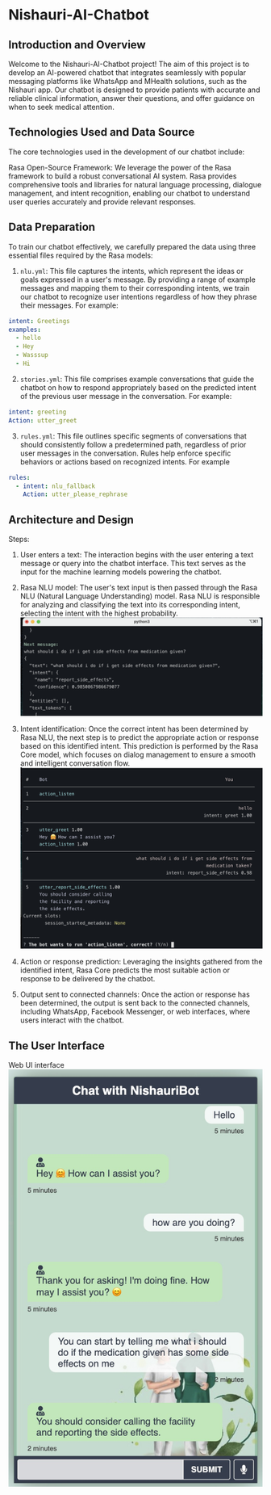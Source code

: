 # Nishauri-AI-Chatbot

## Introduction and Overview

Welcome to the Nishauri-AI-Chatbot project! The aim of this project is to develop an AI-powered chatbot that integrates seamlessly with popular messaging platforms like WhatsApp and MHealth solutions, such as the Nishauri app. Our chatbot is designed to provide patients with accurate and reliable clinical information, answer their questions, and offer guidance on when to seek medical attention.

## Technologies Used and Data Source

The core technologies used in the development of our chatbot include:

Rasa Open-Source Framework: We leverage the power of the Rasa framework to build a robust conversational AI system. Rasa provides comprehensive tools and libraries for natural language processing, dialogue management, and intent recognition, enabling our chatbot to understand user queries accurately and provide relevant responses.

## Data Preparation

To train our chatbot effectively, we carefully prepared the data using three essential files required by the Rasa models:

1. `nlu.yml`: This file captures the intents, which represent the ideas or goals expressed in a user's message. By providing a range of example messages and mapping them to their corresponding intents, we train our chatbot to recognize user intentions regardless of how they phrase their messages. For example:

```yaml
intent: Greetings
examples:
  - hello
  - Hey
  - Wasssup
  - Hi
  ```


2. `stories.yml`: This file comprises example conversations that guide the chatbot on how to respond appropriately based on the predicted intent of the previous user message in the conversation. For example:

```yaml
intent: greeting
Action: utter_greet
```

3. `rules.yml`: This file outlines specific segments of conversations that should consistently follow a predetermined path, regardless of prior user messages in the conversation. Rules help enforce specific behaviors or actions based on recognized intents. For example
    
```yaml
rules:
  - intent: nlu_fallback
    Action: utter_please_rephrase
```

## Architecture and Design
Steps:
1. User enters a text: The interaction begins with the user entering a text message or query into the chatbot interface. This text serves as the input for the machine learning models powering the chatbot.

2. Rasa NLU model: The user's text input is then passed through the Rasa NLU (Natural Language Understanding) model. Rasa NLU is responsible for analyzing and classifying the text into its corresponding intent, selecting the intent with the highest probability.
![Rasa NLU Image](images/nlu.jpeg)

3. Intent identification: Once the correct intent has been determined by Rasa NLU, the next step is to predict the appropriate action or response based on this identified intent. This prediction is performed by the Rasa Core model, which focuses on dialog management to ensure a smooth and intelligent conversation flow.
![Rasa Core Image](images/core.jpeg)

4. Action or response prediction: Leveraging the insights gathered from the identified intent, Rasa Core predicts the most suitable action or response to be delivered by the chatbot.

5. Output sent to connected channels: Once the action or response has been determined, the output is sent back to the connected channels, including WhatsApp, Facebook Messenger, or web interfaces, where users interact with the chatbot.

## The User Interface
Web UI interface
![WebUI Image](images/WebUI.jpeg)

